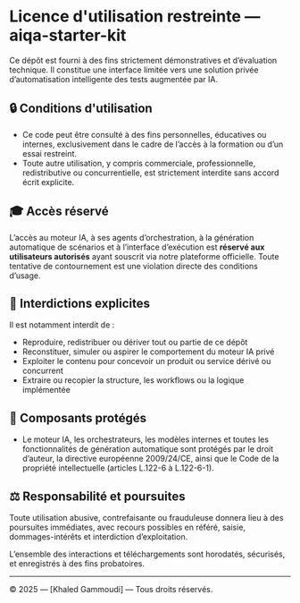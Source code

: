 # Licence d'utilisation restreinte — aiqa-starter-kit

Ce dépôt est fourni à des fins strictement démonstratives et d’évaluation technique. Il constitue une interface limitée vers une solution privée d’automatisation intelligente des tests augmentée par IA.

## 🔒 Conditions d'utilisation

- Ce code peut être consulté à des fins personnelles, éducatives ou internes, exclusivement dans le cadre de l’accès à la formation ou d’un essai restreint.
- Toute autre utilisation, y compris commerciale, professionnelle, redistributive ou concurrentielle, est strictement interdite sans accord écrit explicite.

## 🎓 Accès réservé

L’accès au moteur IA, à ses agents d’orchestration, à la génération automatique de scénarios et à l’interface d’exécution est **réservé aux utilisateurs autorisés** ayant souscrit via notre plateforme officielle. Toute tentative de contournement est une violation directe des conditions d’usage.

## 🚫 Interdictions explicites

Il est notamment interdit de :

- Reproduire, redistribuer ou dériver tout ou partie de ce dépôt
- Reconstituer, simuler ou aspirer le comportement du moteur IA privé
- Exploiter le contenu pour concevoir un produit ou service dérivé ou concurrent
- Extraire ou recopier la structure, les workflows ou la logique implémentée

## 🔐 Composants protégés

- Le moteur IA, les orchestrateurs, les modèles internes et toutes les fonctionnalités de génération automatique sont protégés par le droit d’auteur, la directive européenne 2009/24/CE, ainsi que le Code de la propriété intellectuelle (articles L.122-6 à L.122-6-1).

## ⚖️ Responsabilité et poursuites

Toute utilisation abusive, contrefaisante ou frauduleuse donnera lieu à des poursuites immédiates, avec recours possibles en référé, saisie, dommages-intérêts et interdiction d’exploitation.

L’ensemble des interactions et téléchargements sont horodatés, sécurisés, et enregistrés à des fins probatoires.

---

© 2025 — [Khaled Gammoudi] — Tous droits réservés.
